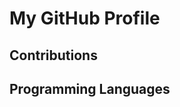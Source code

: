 # My GitHub Profile

## Contributions

<!-- CONTRIBUTIONS: 0 -->

## Programming Languages

<!-- LANGUAGES: Python: 0, JavaScript: 0 -->
